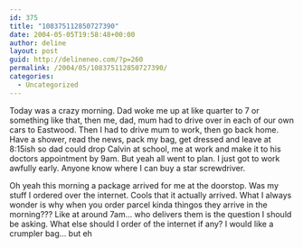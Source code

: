 ```yaml
---
id: 375
title: "108375112850727390"
date: 2004-05-05T19:58:48+00:00
author: deline
layout: post
guid: http://delineneo.com/?p=260
permalink: /2004/05/108375112850727390/
categories:
  - Uncategorized
---
```

Today was a crazy morning. Dad woke me up at like quarter to 7 or something like that, then me, dad, mum had to drive over in each of our own cars to Eastwood. Then I had to drive mum to work, then go back home. Have a shower, read the news, pack my bag, get dressed and leave at 8:15ish so dad could drop Calvin at school, me at work and make it to his doctors appointment by 9am. But yeah all went to plan. I just got to work awfully early. Anyone know where I can buy a star screwdriver.

Oh yeah this morning a package arrived for me at the doorstop. Was my stuff I ordered over the internet. Cools that it actually arrived. What I always wonder is why when you order parcel kinda thingos they arrive in the morning??? Like at around 7am&#8230; who delivers them is the question I should be asking. What else should I order of the internet if any? I would like a crumpler bag&#8230; but eh
